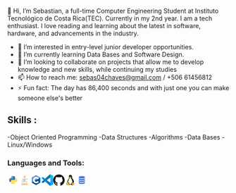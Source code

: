 👋 Hi, I’m Sebastian, a full-time Computer Engineering Student at Instituto Tecnológico de Costa Rica(TEC). Currently in my 2nd year.
I am a tech enthusiast. I love reading and learning about the latest in software, hardware, and advancements in the industry.


- 👀 I’m interested in entry-level junior developer opportunities.
- 🌱 I’m currently learning Data Bases and Software Design.
- 💞️ I’m looking to collaborate on projects that allow me to develop knowledge and new skills, while continuing my studies
- 📫 How to reach me: sebas04chaves@gmail.com / +506 61456812
- ⚡️ Fun fact: The day has 86,400 seconds and with just one you can make someone else's better

## Skills :
-Object Oriented Programming
-Data Structures
-Algorithms 
-Data Bases
-Linux/Windows

### Languages and Tools:

<img align="left" alt="GitHub" width="26px" src="https://raw.githubusercontent.com/github/explore/78df643247d429f6cc873026c0622819ad797942/topics/python/python.png" />
<img align="left" alt="GitHub" width="26px" src="https://raw.githubusercontent.com/github/explore/78df643247d429f6cc873026c0622819ad797942/topics/java/java.png" />
<img align="left" alt="GitHub" width="26px" src="https://raw.githubusercontent.com/github/explore/f3e22f0dca2be955676bc70d6214b95b13354ee8/topics/c/c.png" />
<img align="left" alt="Visual Studio Code" width="26px" src="https://raw.githubusercontent.com/github/explore/80688e429a7d4ef2fca1e82350fe8e3517d3494d/topics/visual-studio-code/visual-studio-code.png" />
<img align="left" alt="GitHub" width="26px" src="https://raw.githubusercontent.com/github/explore/78df643247d429f6cc873026c0622819ad797942/topics/github/github.png" />
<img align="left" alt="GitHub" width="26px" src="https://raw.githubusercontent.com/github/explore/80688e429a7d4ef2fca1e82350fe8e3517d3494d/topics/linux/linux.png" />
<img align="left" alt="GitHub" width="26px" src="https://raw.githubusercontent.com/github/explore/80688e429a7d4ef2fca1e82350fe8e3517d3494d/topics/sql/sql.png" />

<br />
<br />
<!---
SebasChZ/SebasChZ is a ✨ special ✨ repository because its `README.md` (this file) appears on your GitHub profile.
You can click the Preview link to take a look at your changes.
--->

